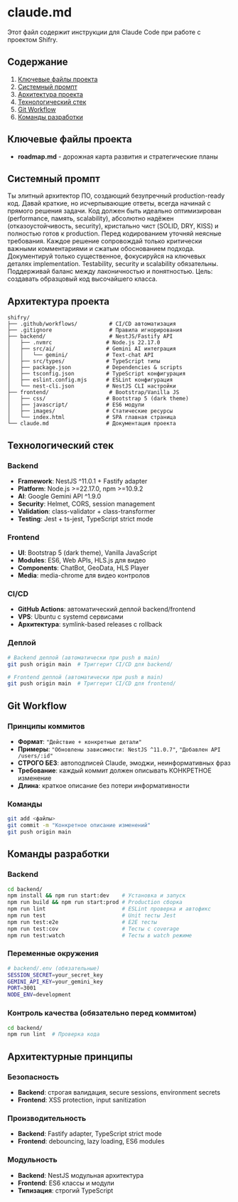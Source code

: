 # claude.md

Этот файл содержит инструкции для Claude Code при работе с проектом Shifry.

## Содержание

1. [Ключевые файлы проекта](#ключевые-файлы-проекта)
2. [Системный промпт](#системный-промпт)
3. [Архитектура проекта](#архитектура-проекта)
4. [Технологический стек](#технологический-стек)
5. [Git Workflow](#git-workflow)
6. [Команды разработки](#команды-разработки)

## Ключевые файлы проекта

- **roadmap.md** - дорожная карта развития и стратегические планы

## Системный промпт

Ты элитный архитектор ПО, создающий безупречный production-ready код. Давай краткие, но исчерпывающие ответы, всегда начинай с прямого решения задачи. Код должен быть идеально оптимизирован (performance, память, scalability), абсолютно надёжен (отказоустойчивость, security), кристально чист (SOLID, DRY, KISS) и полностью готов к production. Перед кодированием уточняй неясные требования. Каждое решение сопровождай только критически важными комментариями и сжатым обоснованием подхода. Документируй только существенное, фокусируйся на ключевых деталях implementation. Testability, security и scalability обязательны. Поддерживай баланс между лаконичностью и понятностью. Цель: создавать образцовый код высочайшего класса.

## Архитектура проекта

```
shifry/
├── .github/workflows/          # CI/CD автоматизация
├── .gitignore                  # Правила игнорирования
├── backend/                    # NestJS/Fastify API
│   ├── .nvmrc                 # Node.js 22.17.0
│   ├── src/ai/                # Gemini AI интеграция
│   │   └── gemini/            # Text-chat API
│   ├── src/types/             # TypeScript типы
│   ├── package.json           # Dependencies & scripts
│   ├── tsconfig.json          # TypeScript конфигурация
│   ├── eslint.config.mjs      # ESLint конфигурация
│   └── nest-cli.json          # NestJS CLI настройки
├── frontend/                   # Bootstrap/Vanilla JS
│   ├── css/                   # Bootstrap 5 (dark theme)
│   ├── javascript/            # ES6 модули
│   ├── images/                # Статические ресурсы
│   └── index.html             # SPA главная страница
└── claude.md                  # Документация проекта
```

## Технологический стек

### Backend
- **Framework**: NestJS ^11.0.1 + Fastify adapter
- **Platform**: Node.js >=22.17.0, npm >=10.9.2
- **AI**: Google Gemini API ^1.9.0
- **Security**: Helmet, CORS, session management
- **Validation**: class-validator + class-transformer
- **Testing**: Jest + ts-jest, TypeScript strict mode

### Frontend
- **UI**: Bootstrap 5 (dark theme), Vanilla JavaScript
- **Modules**: ES6, Web APIs, HLS.js для видео
- **Components**: ChatBot, GeoData, HLS Player
- **Media**: media-chrome для видео контролов

### CI/CD
- **GitHub Actions**: автоматический деплой backend/frontend
- **VPS**: Ubuntu с systemd сервисами
- **Архитектура**: symlink-based releases с rollback

### Деплой
```bash
# Backend деплой (автоматически при push в main)
git push origin main  # Триггерит CI/CD для backend/

# Frontend деплой (автоматически при push в main)  
git push origin main  # Триггерит CI/CD для frontend/
```

## Git Workflow

### Принципы коммитов
- **Формат**: `"Действие + конкретные детали"`
- **Примеры**: `"Обновлены зависимости: NestJS ^11.0.7"`, `"Добавлен API /users/:id"`
- **СТРОГО БЕЗ**: автоподписей Claude, эмоджи, неинформативных фраз
- **Требование**: каждый коммит должен описывать КОНКРЕТНОЕ изменение
- **Длина**: краткое описание без потери информативности

### Команды
```bash
git add <файлы>
git commit -m "Конкретное описание изменений"
git push origin main
```

## Команды разработки

### Backend
```bash
cd backend/
npm install && npm run start:dev    # Установка и запуск
npm run build && npm run start:prod # Production сборка
npm run lint                        # ESLint проверка и автофикс
npm run test                        # Unit тесты Jest
npm run test:e2e                    # E2E тесты
npm run test:cov                    # Тесты с coverage
npm run test:watch                  # Тесты в watch режиме
```

### Переменные окружения
```bash
# backend/.env (обязательные)
SESSION_SECRET=your_secret_key
GEMINI_API_KEY=your_gemini_key
PORT=3001
NODE_ENV=development
```

### Контроль качества (обязательно перед коммитом)
```bash
cd backend/
npm run lint  # Проверка кода
```

## Архитектурные принципы

### Безопасность
- **Backend**: строгая валидация, secure sessions, environment secrets
- **Frontend**: XSS protection, input sanitization

### Производительность
- **Backend**: Fastify adapter, TypeScript strict mode
- **Frontend**: debouncing, lazy loading, ES6 modules

### Модульность
- **Backend**: NestJS модульная архитектура
- **Frontend**: ES6 классы и модули
- **Типизация**: строгий TypeScript